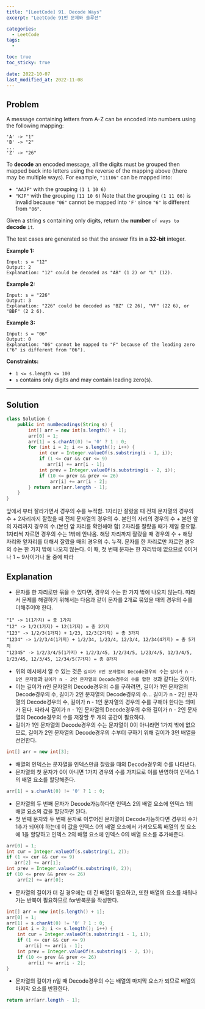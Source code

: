 ```yaml
---
title: "[LeetCode] 91. Decode Ways"
excerpt: "LeetCode 91번 문제와 솔루션"

categories:
  - LeetCode
tags:
  - 

toc: true
toc_sticky: true
 
date: 2022-10-07
last_modified_at: 2022-11-08
---
```

## **Problem**
A message containing letters from A-Z can be encoded into numbers using the following mapping:
```
'A' -> "1"
'B' -> "2"
...
'Z' -> "26"
```
To **decode** an encoded message, all the digits must be grouped then mapped back into letters using the reverse of the mapping above (there may be multiple ways). For example, `"11106"` can be mapped into:

- `"AAJF"` with the grouping `(1 1 10 6)`
- `"KJF"` with the grouping `(11 10 6)`
Note that the grouping `(1 11 06)` is invalid because `"06"` cannot be mapped into `'F'` since `"6"` is different from `"06"`.

Given a string s containing only digits, return `the` **number** `of ways to` **decode** `it`.

The test cases are generated so that the answer fits in a **32-bit** integer.

**Example 1:**
```
Input: s = "12"
Output: 2
Explanation: "12" could be decoded as "AB" (1 2) or "L" (12).
```
**Example 2:**
```
Input: s = "226"
Output: 3
Explanation: "226" could be decoded as "BZ" (2 26), "VF" (22 6), or "BBF" (2 2 6).
```
**Example 3:**
```
Input: s = "06"
Output: 0
Explanation: "06" cannot be mapped to "F" because of the leading zero ("6" is different from "06").
```
**Constraints:**
- `1 <= s.length <= 100`
- `s` contains only digits and may contain leading zero(s).

---
## **Solution**
```java
class Solution {
    public int numDecodings(String s) {
        int[] arr = new int[s.length() + 1];
        arr[0] = 1;
        arr[1] = s.charAt(0) != '0' ? 1 : 0;
        for (int i = 2; i <= s.length(); i++) {
            int cur = Integer.valueOf(s.substring(i - 1, i));
            if (1 <= cur && cur <= 9)
               arr[i] += arr[i - 1];  
            int prev = Integer.valueOf(s.substring(i - 2, i));
            if (10 <= prev && prev <= 26)
                arr[i] += arr[i - 2];
        } return arr[arr.length - 1];
    }
}
```
앞에서 부터 잘라가면서 경우의 수를 누적함.
1자리만 잘랐을 때 전체 문자열의 경우의 수 + 2자리까지 잘랐을 때 전체 문자열의 경우의 수.
본인의 자리의 경우의 수 + 본인 앞의 자리까지 경우의 수.(본인 앞 자리를 확인해야 함)
2자리를 잘랐을 때가 제일 중요함. 1자리씩 자르면 경우의 수는 1밖에 안나옴.
해당 자리까지 잘랐을 때 경우의 수 + 해당 자리와 앞자리를 더해서 잘랐을 때의 경우의 수. 누적.
문자를 한 자리로만 자르면 경우의 수는 한 가지 밖에 나오지 않는다.
이 때, 첫 번째 문자는 한 자리밖에 없으므로 0이거나 1 ~ 9사이거나 둘 중에 따라
## **Explanation**
- 문자를 한 자리로만 묶을 수 있다면, 경우의 수는 한 가지 밖에 나오지 않는다. 따라서 문제를 해결하기 위해서는 다음과 같이 문자를 2개로 묶었을 때의 경우의 수를 더해주어야 한다.
```
"1" -> 1(1가지) = 총 1가지
"12" -> 1/2(1가지) + 12(1가지) = 총 2가지
"123" -> 1/2/3(1가지) + 1/23, 12/3(2가지) = 총 3가지
"1234" -> 1/2/3/4(1가지) + 1/2/34, 1/23/4, 12/3/4, 12/34(4가지) = 총 5가지
"12345" -> 1/2/3/4/5(1가지) + 1/2/3/45, 1/2/34/5, 1/23/4/5, 12/3/4/5, 1/23/45, 12/3/45, 12/34/5(7가지) = 총 8가지
```
- 위의 예시에서 알 수 있는 것은 `길이가 n인 문자열의 Decode경우의 수`는 `길이가 n - 1인 문자열`과 `길이가 n - 2인 문자열의 Decode경우의 수를 합한 것`과 같다는 것이다.
- 이는 길이가 n인 문자열의 Decode경우의 수를 구하려면, 길이가 1인 문자열의 Decode경우의 수, 길이가 2인 문자열의 Decode경우의 수... 길이가 n - 2인 문자열의 Decode경우의 수, 길이가 n - 1인 문자열의 경우의 수를 구해야 한다는 의미가 된다. 따라서 길이가 n - 1인 문자열의 Decode경우의 수와 길이가 n - 2인 문자열의 Decode경우의 수를 저장할 두 개의 공간이 필요하다.
- 길이가 1인 문자열의 Decode경우의 수는 문자열이 0이 아니라면 1가지 밖에 없으므로, 길이가 2인 문자열의 Decode경우의 수부터 구하기 위해 길이가 3인 배열을 선언한다.
```java
int[] arr = new int[3];
```
- 배열의 인덱스는 문자열을 인덱스만큼 잘랐을 때의 Decode경우의 수를 나타낸다.
- 문자열의 첫 문자가 0이 아니면 1가지 경우의 수를 가지므로 이를 반영하여 인덱스 1의 배열 요소를 할당해준다.
```java
arr[1] = s.charAt(0) != '0' ? 1 : 0;
```
- 문자열의 두 번째 문자가 Decode가능하다면 인덱스 2의 배열 요소에 인덱스 1의 배열 요소의 값을 할당하면 된다.
- 첫 번째 문자와 두 번째 문자로 이루어진 문자열이 Decode가능하다면 경우의 수가 1추가 되어야 하는데 이 값을 인덱스 0의 배열 요소에서 가져오도록 배열의 첫 요소에 1을 할당하고 인덱스 2의 배열 요소에 인덱스 0의 배열 요소를 추가해준다.
```java
arr[0] = 1;
int cur = Integer.valueOf(s.substring(1, 2));
if (1 <= cur && cur <= 9)
   arr[2] += arr[1];  
int prev = Integer.valueOf(s.substring(0, 2));
if (10 <= prev && prev <= 26)
    arr[2] += arr[0];
```
- 문자열의 길이가 더 길 경우에는 더 긴 배열이 필요하고, 또한 배열의 요소를 채워나가는 반복이 필요하므로 for반복문을 작성한다.
```java
int[] arr = new int[s.length() + 1];
arr[0] = 1;
arr[1] = s.charAt(0) != '0' ? 1 : 0;
for (int i = 2; i <= s.length(); i++) {
    int cur = Integer.valueOf(s.substring(i - 1, i));
    if (1 <= cur && cur <= 9)
       arr[i] += arr[i - 1];  
    int prev = Integer.valueOf(s.substring(i - 2, i));
    if (10 <= prev && prev <= 26)
        arr[i] += arr[i - 2];
}
```
- 문자열의 길이가 n일 때 Decode경우의 수는 배열의 마지막 요소가 되므로 배열의 마지막 요소를 반환한다.
```java
return arr[arr.length - 1];
```